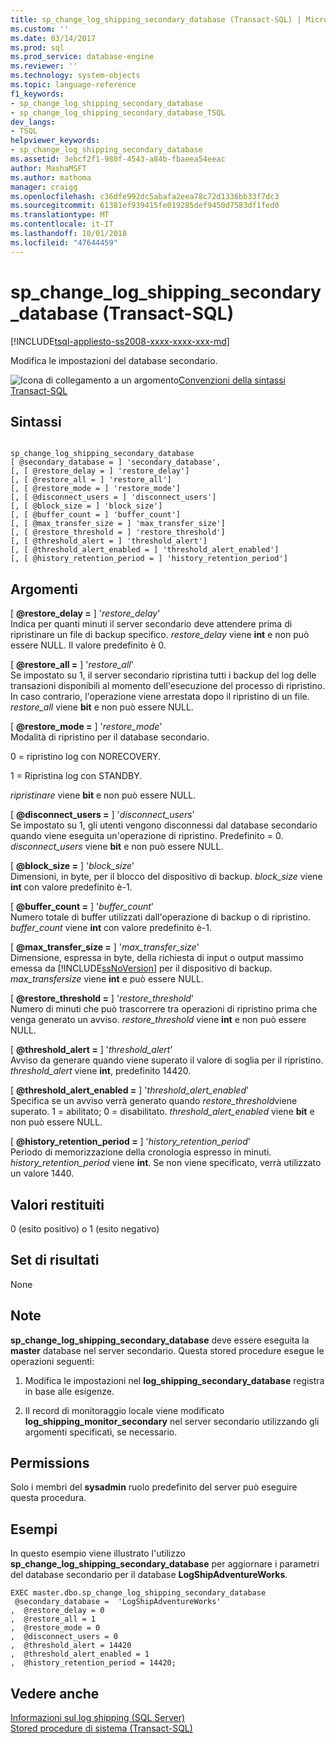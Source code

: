 ```yaml
---
title: sp_change_log_shipping_secondary_database (Transact-SQL) | Microsoft Docs
ms.custom: ''
ms.date: 03/14/2017
ms.prod: sql
ms.prod_service: database-engine
ms.reviewer: ''
ms.technology: system-objects
ms.topic: language-reference
f1_keywords:
- sp_change_log_shipping_secondary_database
- sp_change_log_shipping_secondary_database_TSQL
dev_langs:
- TSQL
helpviewer_keywords:
- sp_change_log_shipping_secondary_database
ms.assetid: 3ebcf2f1-980f-4543-a84b-fbaeea54eeac
author: MashaMSFT
ms.author: mathoma
manager: craigg
ms.openlocfilehash: c36dfe992dc5abafa2eea78c72d1336bb33f7dc3
ms.sourcegitcommit: 61381ef939415fe019285def9450d7583df1fed0
ms.translationtype: MT
ms.contentlocale: it-IT
ms.lasthandoff: 10/01/2018
ms.locfileid: "47644459"
---
```

# <a name="spchangelogshippingsecondarydatabase-transact-sql"></a>sp_change_log_shipping_secondary_database (Transact-SQL)
[!INCLUDE[tsql-appliesto-ss2008-xxxx-xxxx-xxx-md](../../includes/tsql-appliesto-ss2008-xxxx-xxxx-xxx-md.md)]

  Modifica le impostazioni del database secondario.  
  
 ![Icona di collegamento a un argomento](../../database-engine/configure-windows/media/topic-link.gif "Icona di collegamento a un argomento")[Convenzioni della sintassi Transact-SQL](../../t-sql/language-elements/transact-sql-syntax-conventions-transact-sql.md)  
  
## <a name="syntax"></a>Sintassi  
  
```  
  
sp_change_log_shipping_secondary_database  
[ @secondary_database = ] 'secondary_database',  
[, [ @restore_delay = ] 'restore_delay']  
[, [ @restore_all = ] 'restore_all']  
[, [ @restore_mode = ] 'restore_mode']  
[, [ @disconnect_users = ] 'disconnect_users']  
[, [ @block_size = ] 'block_size']  
[, [ @buffer_count = ] 'buffer_count']  
[, [ @max_transfer_size = ] 'max_transfer_size']  
[, [ @restore_threshold = ] 'restore_threshold']   
[, [ @threshold_alert = ] 'threshold_alert']   
[, [ @threshold_alert_enabled = ] 'threshold_alert_enabled']   
[, [ @history_retention_period = ] 'history_retention_period']  
```  
  
## <a name="arguments"></a>Argomenti  
 [  **@restore_delay =** ] '*restore_delay*'  
 Indica per quanti minuti il server secondario deve attendere prima di ripristinare un file di backup specifico. *restore_delay* viene **int** e non può essere NULL. Il valore predefinito è 0.  
  
 [  **@restore_all =** ] '*restore_all*'  
 Se impostato su 1, il server secondario ripristina tutti i backup del log delle transazioni disponibili al momento dell'esecuzione del processo di ripristino. In caso contrario, l'operazione viene arrestata dopo il ripristino di un file. *restore_all* viene **bit** e non può essere NULL.  
  
 [  **@restore_mode =** ] '*restore_mode*'  
 Modalità di ripristino per il database secondario.  
  
 0 = ripristino log con NORECOVERY.  
  
 1 = Ripristina log con STANDBY.  
  
 *ripristinare* viene **bit** e non può essere NULL.  
  
 [  **@disconnect_users =** ] '*disconnect_users*'  
 Se impostato su 1, gli utenti vengono disconnessi dal database secondario quando viene eseguita un'operazione di ripristino. Predefinito = 0. *disconnect_users* viene **bit** e non può essere NULL.  
  
 [  **@block_size =** ] '*block_size*'  
 Dimensioni, in byte, per il blocco del dispositivo di backup. *block_size* viene **int** con valore predefinito è-1.  
  
 [  **@buffer_count =** ] '*buffer_count*'  
 Numero totale di buffer utilizzati dall'operazione di backup o di ripristino. *buffer_count* viene **int** con valore predefinito è-1.  
  
 [ **@max_transfer_size =** ] '*max_transfer_size*'  
 Dimensione, espressa in byte, della richiesta di input o output massimo emessa da [!INCLUDE[ssNoVersion](../../includes/ssnoversion-md.md)] per il dispositivo di backup. *max_transfersize* viene **int** e può essere NULL.  
  
 [  **@restore_threshold =** ] '*restore_threshold*'  
 Numero di minuti che può trascorrere tra operazioni di ripristino prima che venga generato un avviso. *restore_threshold* viene **int** e non può essere NULL.  
  
 [  **@threshold_alert =** ] '*threshold_alert*'  
 Avviso da generare quando viene superato il valore di soglia per il ripristino. *threshold_alert* viene **int**, predefinito 14420.  
  
 [  **@threshold_alert_enabled =** ] '*threshold_alert_enabled*'  
 Specifica se un avviso verrà generato quando *restore_threshold*viene superato. 1 = abilitato; 0 = disabilitato. *threshold_alert_enabled* viene **bit** e non può essere NULL.  
  
 [  **@history_retention_period =** ] '*history_retention_period*'  
 Periodo di memorizzazione della cronologia espresso in minuti. *history_retention_period* viene **int**. Se non viene specificato, verrà utilizzato un valore 1440.  
  
## <a name="return-code-values"></a>Valori restituiti  
 0 (esito positivo) o 1 (esito negativo)  
  
## <a name="result-sets"></a>Set di risultati  
 None  
  
## <a name="remarks"></a>Note  
 **sp_change_log_shipping_secondary_database** deve essere eseguita la **master** database nel server secondario. Questa stored procedure esegue le operazioni seguenti:  
  
1.  Modifica le impostazioni nel **log_shipping_secondary_database** registra in base alle esigenze.  
  
2.  Il record di monitoraggio locale viene modificato **log_shipping_monitor_secondary** nel server secondario utilizzando gli argomenti specificati, se necessario.  
  
## <a name="permissions"></a>Permissions  
 Solo i membri del **sysadmin** ruolo predefinito del server può eseguire questa procedura.  
  
## <a name="examples"></a>Esempi  
 In questo esempio viene illustrato l'utilizzo **sp_change_log_shipping_secondary_database** per aggiornare i parametri del database secondario per il database **LogShipAdventureWorks**.  
  
```  
EXEC master.dbo.sp_change_log_shipping_secondary_database   
 @secondary_database =  'LogShipAdventureWorks'  
,  @restore_delay = 0  
,  @restore_all = 1  
,  @restore_mode = 0  
,  @disconnect_users = 0  
,  @threshold_alert = 14420  
,  @threshold_alert_enabled = 1  
,  @history_retention_period = 14420;  
```  
  
## <a name="see-also"></a>Vedere anche  
 [Informazioni sul log shipping &#40;SQL Server&#41;](../../database-engine/log-shipping/about-log-shipping-sql-server.md)   
 [Stored procedure di sistema &#40;Transact-SQL&#41;](../../relational-databases/system-stored-procedures/system-stored-procedures-transact-sql.md)  
  
  
